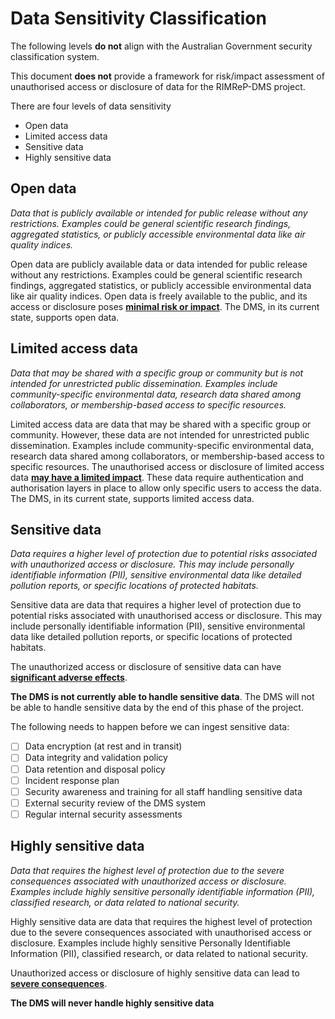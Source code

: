 # Data Sensitivity Classification

The following levels **do not** align with the Australian Government security classification system.

This document **does not** provide a framework for risk/impact assessment of unauthorised access or disclosure of data for the RIMReP-DMS project.

There are four levels of data sensitivity

- Open data
- Limited access data
- Sensitive data
- Highly sensitive data

## Open data

_Data that is publicly available or intended for public release without any restrictions. Examples could be general scientific research findings, aggregated statistics, or publicly accessible environmental data like air quality indices._

Open data are publicly available data or data intended for public release without any restrictions. Examples could be general scientific research findings, aggregated statistics, or publicly accessible environmental data like air quality indices. Open data is freely available to the public, and its access or disclosure poses <u>**minimal risk or impact**</u>. The DMS, in its current state, supports open data.

## Limited access data

_Data that may be shared with a specific group or community but is not intended for unrestricted public dissemination. Examples include community-specific environmental data, research data shared among collaborators, or membership-based access to specific resources._

Limited access data are data that may be shared with a specific group or community. However, these data are not intended for unrestricted public dissemination. Examples include community-specific environmental data, research data shared among collaborators, or membership-based access to specific resources. The unauthorised access or disclosure of limited access data <u>**may have a limited impact**</u>. These data require authentication and authorisation layers in place to allow only specific users to access the data. The DMS, in its current state, supports limited access data.

## Sensitive data

_Data requires a higher level of protection due to potential risks associated with unauthorized access or disclosure. This may include personally identifiable information (PII), sensitive environmental data like detailed pollution reports, or specific locations of protected habitats._

Sensitive data are data that requires a higher level of protection due to potential risks associated with unauthorised access or disclosure. This may include personally identifiable information (PII), sensitive environmental data like detailed pollution reports, or specific locations of protected habitats.

The unauthorized access or disclosure of sensitive data can have <u>**significant adverse effects**</u>.

**The DMS is not currently able to handle sensitive data**. The DMS will not be able to handle sensitive data by the end of this phase of the project.

The following needs to happen before we can ingest sensitive data:

- [ ] Data encryption (at rest and in transit)
- [ ] Data integrity and validation policy
- [ ] Data retention and disposal policy
- [ ] Incident response plan
- [ ] Security awareness and training for all staff handling sensitive data
- [ ] External security review of the DMS system
- [ ] Regular internal security assessments

## Highly sensitive data

_Data that requires the highest level of protection due to the severe consequences associated with unauthorized access or disclosure. Examples include highly sensitive personally identifiable information (PII), classified research, or data related to national security._

Highly sensitive data are data that requires the highest level of protection due to the severe consequences associated with unauthorised access or disclosure. Examples include highly sensitive Personally Identifiable Information (PII), classified research, or data related to national security.

Unauthorized access or disclosure of highly sensitive data can lead to <u>**severe consequences**</u>.

**The DMS will never handle highly sensitive data**

